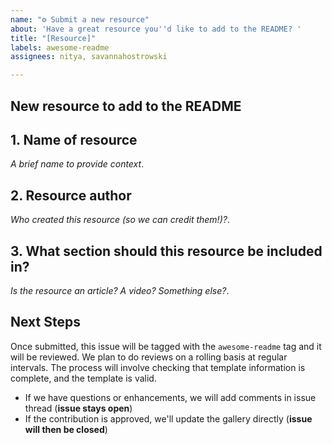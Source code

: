 ```yaml
---
name: "⚙️ Submit a new resource"
about: 'Have a great resource you''d like to add to the README? '
title: "[Resource]"
labels: awesome-readme
assignees: nitya, savannahostrowski

---
```


## New resource to add to the README

## 1. Name of resource
_A brief name to provide context_.

## 2. Resource author
_Who created this resource (so we can credit them!)?_.

## 3. What section should this resource be included in?
_Is the resource an article? A video? Something else?_.

## Next Steps

Once submitted, this issue will be tagged with the `awesome-readme` tag and it will be reviewed. We plan to do reviews on a rolling basis at regular intervals. The process will involve checking that template information is complete, and the template is valid. 
 * If we have questions or enhancements, we will add comments in issue thread (**issue stays open**)
 * If the contribution is approved, we'll update the gallery directly (**issue will then be closed**)
